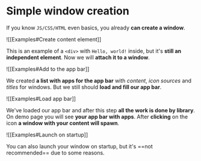 # Simple window creation
If you know `JS/CSS/HTML` even basics, you already __can create a window__.

![[Examples#Create content element]]

This is an example of a `<div>` with `Hello, world!` inside, but it's __still an independent element__. Now we will __attach it to a window__.

![[Examples#Add to the app bar]]

We created __a list with apps for the app bar__ with _content_, _icon sources_ and _titles_ for windows. But we still should __load and fill our app bar__.

![[Examples#Load app bar]]

We've loaded our app bar and after this step __all the work is done by library__. On demo page you will see __your app bar with apps__. After __clicking__ on the icon __a window with your content will spawn__.

![[Examples#Launch on startup]]

You can also launch your window on startup, but it's ==not recommended== due to some reasons.